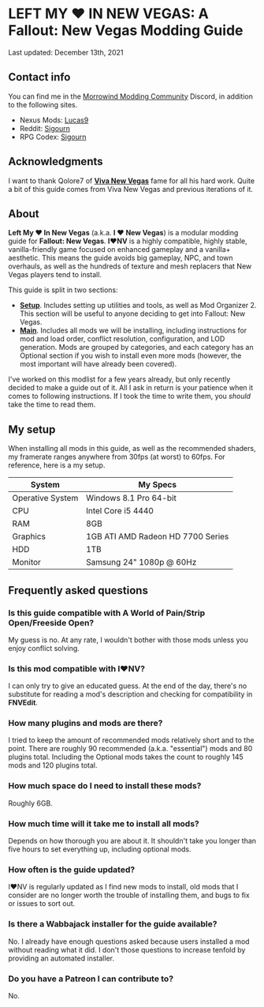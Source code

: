 # LEFT MY ♥ IN NEW VEGAS: A Fallout: New Vegas Modding Guide

Last updated: December 13th, 2021

## Contact info

You can find me in the [Morrowind Modding Community](https://discord.me/mwmods) Discord, in addition to the following sites.

- Nexus Mods: [Lucas9](https://www.nexusmods.com/morrowind/users/14600469)
- Reddit: [Sigourn](https://www.reddit.com/user/Sigourn)
- RPG Codex: [Sigourn](https://rpgcodex.net/forums/index.php?members/sigourn.21476/)

## Acknowledgments

I want to thank Qolore7 of [**Viva New Vegas**](https://vivanewvegas.github.io/index.html) fame for all his hard work. Quite a bit of this guide comes from Viva New Vegas and previous iterations of it.

## About

**Left My ♥ In New Vegas** (a.k.a. **I ♥ New Vegas**) is a modular modding guide for **Fallout: New Vegas**. **I♥NV** is a highly compatible, highly stable, vanilla-friendly game focused on enhanced gameplay and a vanilla+ aesthetic. This means the guide avoids big gameplay, NPC, and town overhauls, as well as the hundreds of texture and mesh replacers that New Vegas players tend to install.

This guide is split in two sections:

- [**Setup**](https://github.com/Sigourn/iheartnewvegas/blob/main/setup.md). Includes setting up utilities and tools, as well as Mod Organizer 2. This section will be useful to anyone deciding to get into Fallout: New Vegas.
- [**Main**](https://github.com/Sigourn/iheartnewvegas/blob/main/main.md). Includes all mods we will be installing, including instructions for mod and load order, conflict resolution, configuration, and LOD generation. Mods are grouped by categories, and each category has an Optional section if you wish to install even more mods (however, the most important will have already been covered).

I've worked on this modlist for a few years already, but only recently decided to make a guide out of it. All I ask in return is your patience when it comes to following instructions. If I took the time to write them, you *should* take the time to read them.

## My setup

When installing all mods in this guide, as well as the recommended shaders, my framerate ranges anywhere from 30fps (at worst) to 60fps. For reference, here is a my setup.

System | My Specs
------------ | -------------
Operative System | Windows 8.1 Pro 64-bit
CPU | Intel Core i5 4440
RAM | 8GB
Graphics | 1GB ATI AMD Radeon HD 7700 Series
HDD | 1TB
Monitor | Samsung 24" 1080p @ 60Hz

## Frequently asked questions

### Is this guide compatible with A World of Pain/Strip Open/Freeside Open?

My guess is no. At any rate, I wouldn't bother with those mods unless you enjoy conflict solving.

### Is this mod compatible with I♥NV?

I can only try to give an educated guess. At the end of the day, there's no substitute for reading a mod's description and checking for compatibility in **FNVEdit**. 

### How many plugins and mods are there?

I tried to keep the amount of recommended mods relatively short and to the point. There are roughly 90 recommended (a.k.a. "essential") mods and 80 plugins total. Including the Optional mods takes the count to roughly 145 mods and 120 plugins total.

### How much space do I need to install these mods?

Roughly 6GB.

### How much time will it take me to install all mods?

Depends on how thorough you are about it. It shouldn't take you longer than five hours to set everything up, including optional mods.

### How often is the guide updated?

I♥NV is regularly updated as I find new mods to install, old mods that I consider are no longer worth the trouble of installing them, and bugs to fix or issues to sort out.

### Is there a Wabbajack installer for the guide available?

No. I already have enough questions asked because users installed a mod without reading what it did. I don't those questions to increase tenfold by providing an automated installer.

### Do you have a Patreon I can contribute to?

No.
